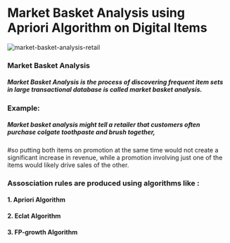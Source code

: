 # Market Basket Analysis using Apriori Algorithm on Digital Items

![market-basket-analysis-retail](https://user-images.githubusercontent.com/85668824/133773955-bea2e7b8-ad3e-4648-9038-0c84f714f61a.jpg)

### Market Basket Analysis

##### Market Basket Analysis is the process of discovering frequent item sets in large transactional database is called market basket analysis.

### Example:

##### Market basket analysis might tell a retailer that customers often purchase colgate toothpaste and brush together, 
#so putting both items on promotion at the same time would not create a significant increase in revenue, while a promotion involving just one of the items would likely drive sales of the other.


### Assosciation rules are produced using algorithms like :

#### 1. Apriori Algorithm

#### 2. Eclat Algorithm

#### 3. FP-growth Algorithm
